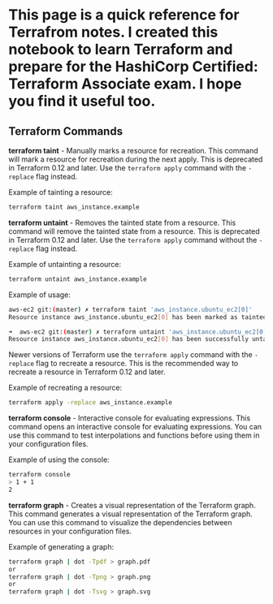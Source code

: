 # This page is a quick reference for Terrafrom notes. I created this notebook to learn Terraform and prepare for the HashiCorp Certified: Terraform Associate exam. I hope you find it useful too.

## Terraform Commands

**terraform taint** - Manually marks a resource for recreation. This command will mark a resource for recreation during the next apply. This is deprecated in Terraform 0.12 and later. Use the `terraform apply` command with the `-replace` flag instead.

Example of tainting a resource:
```bash
terraform taint aws_instance.example
```

**terraform untaint** - Removes the tainted state from a resource. This command will remove the tainted state from a resource. This is deprecated in Terraform 0.12 and later. Use the `terraform apply` command without the `-replace` flag instead.

Example of untainting a resource:
```bash
terraform untaint aws_instance.example
```

Example of usage:
```bash
aws-ec2 git:(master) ✗ terraform taint 'aws_instance.ubuntu_ec2[0]'
Resource instance aws_instance.ubuntu_ec2[0] has been marked as tainted.

➜  aws-ec2 git:(master) ✗ terraform untaint 'aws_instance.ubuntu_ec2[0]'
Resource instance aws_instance.ubuntu_ec2[0] has been successfully untainted.
```

Newer versions of Terraform use the `terraform apply` command with the `-replace` flag to recreate a resource. This is the recommended way to recreate a resource in Terraform 0.12 and later.

Example of recreating a resource:
```bash
terraform apply -replace aws_instance.example
```


**terraform console** - Interactive console for evaluating expressions. This command opens an interactive console for evaluating expressions. You can use this command to test interpolations and functions before using them in your configuration files.

Example of using the console:
```bash
terraform console
> 1 + 1
2
```

**terraform graph** - Creates a visual representation of the Terraform graph. This command generates a visual representation of the Terraform graph. You can use this command to visualize the dependencies between resources in your configuration files.

Example of generating a graph:
```bash
terraform graph | dot -Tpdf > graph.pdf
or
terraform graph | dot -Tpng > graph.png
or
terraform graph | dot -Tsvg > graph.svg
```

